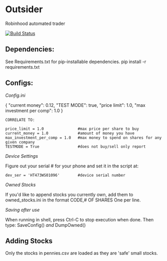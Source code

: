 # Outsider
Robinhood automated trader

[![Build Status](https://travis-ci.org/Reticulatas/Outsider.svg?branch=master)](https://travis-ci.org/Reticulatas/Outsider)

## Dependencies:

See Requirements.txt for pip-installable dependencies.
pip install -r requirements.txt

## Configs:

*Config.ini*

   {
        "current money": 0.12,
        "TEST MODE": true,
        "price limit": 1.0,
        "max investment per comp": 1.0
    }
    
    CORRELATE TO:
    
    price_limit = 1.0               #max price per share to buy
    current_money = 1.0             #amount of money you have
    max_investment_per_comp = 1.0   #max money to spend on shares for any given company
    TESTMODE = True                 #does not buy/sell only report
    
*Device Settings*

Figure out your serial # for your phone and set it in the script at:

    dev_ser = 'HT473WS01096'        #device serial number

*Owned Stocks*

If you'd like to append stocks you currently own, add them to owned_stocks.ini in the format CODE,# OF SHARES
One per line.

*Saving after use*

When running in shell, press Ctrl-C to stop execution when done. Then type:
SaveConfig()
*and*
DumpOwned()

## Adding Stocks

Only the stocks in pennies.csv are loaded as they are 'safe' small stocks.

